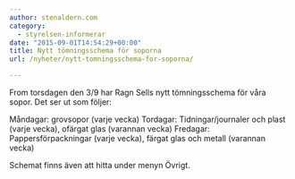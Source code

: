 ```yaml
---
author: stenaldern.com
category:
  - styrelsen-informerar
date: "2015-09-01T14:54:29+00:00"
title: Nytt tömningsschema för soporna
url: /nyheter/nytt-tomningsschema-for-soporna/

---
```

From torsdagen den 3/9 har Ragn Sells nytt tömningsschema för våra sopor. Det ser ut som följer:

Måndagar: grovsopor (varje vecka)
Tordagar: Tidningar/journaler och plast (varje vecka), ofärgat glas (varannan vecka)
Fredagar: Pappersförpackningar (varje vecka), färgat glas och metall (varannan vecka)

Schemat finns även att hitta under menyn Övrigt.
